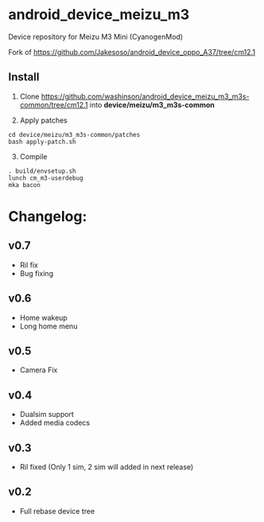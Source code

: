 # android_device_meizu_m3
Device repository for Meizu M3 Mini (CyanogenMod)

Fork of https://github.com/Jakesoso/android_device_oppo_A37/tree/cm12.1

Install
-----------

1. Clone https://github.com/washinson/android_device_meizu_m3_m3s-common/tree/cm12.1 into **device/meizu/m3_m3s-common**

2. Apply patches

```
cd device/meizu/m3_m3s-common/patches
bash apply-patch.sh
``` 

3. Compile

```
. build/envsetup.sh
lunch cm_m3-userdebug
mka bacon
```

# Changelog:
## v0.7
- Ril fix
- Bug fixing

## v0.6
- Home wakeup
- Long home menu

## v0.5
- Camera Fix

## v0.4
- Dualsim support
- Added media codecs

## v0.3
- Ril fixed (Only 1 sim, 2 sim will added in next release)

## v0.2
- Full rebase device tree
